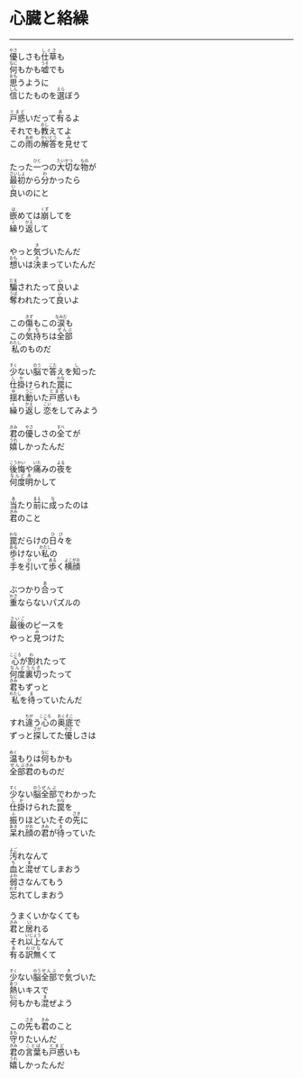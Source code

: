 # 心臓と絡繰
---
<lyric>
<ruby>優<rt>やさ</rt></ruby>しさも<ruby>仕草<rt>しぐさ</rt></ruby>も<br/>
<ruby>何<rt>なに</rt></ruby>もかも<ruby>嘘<rt>うそ</rt></ruby>でも<br/>
<ruby>思<rt>おも</rt></ruby>うように<br/>
<ruby>信<rt>しん</rt></ruby>じたものを<ruby>選<rt>えら</rt></ruby>ぼう<br/>
<br/>
<ruby>戸惑<rt>とまど</rt></ruby>いだって<ruby>有<rt>あ</rt></ruby>るよ<br/>
それでも<ruby>教<rt>おし</rt></ruby>えてよ<br/>
この<ruby>雨<rt>あめ</rt></ruby>の<ruby>解答<rt>かいとう</rt></ruby>を<ruby>見<rt>み</rt></ruby>せて<br/>
<br/>
たった<ruby>一<rt>ひと</rt></ruby>つの<ruby>大切<rt>たいせつ</rt></ruby>な<ruby>物<rt>もの</rt></ruby>が<br/>
<ruby>最初<rt>さいしょ</rt></ruby>から<ruby>分<rt>わ</rt></ruby>かったら<br/>
<ruby>良<rt>い</rt></ruby>いのにと<br/>
<br/>
<ruby>嵌<rt>は</rt></ruby>めては<ruby>崩<rt>くず</rt></ruby>してを<br/>
<ruby>繰<rt>く</rt></ruby>り<ruby>返<rt>かえ</rt></ruby>して<br/>
<br/>
やっと<ruby>気<rt>き</rt></ruby>づいたんだ<br/>
<ruby>想<rt>おも</rt></ruby>いは<ruby>決<rt>き</rt></ruby>まっていたんだ<br/>
<br/>
<ruby>騙<rt>だま</rt></ruby>されたって<ruby>良<rt>い</rt></ruby>いよ<br/>
<ruby>奪<rt>うば</rt></ruby>われたって<ruby>良<rt>い</rt></ruby>いよ<br/>
<br/>
この<ruby>傷<rt>きず</rt></ruby>もこの<ruby>涙<rt>なみだ</rt></ruby>も<br/>
この<ruby>気持<rt>きも</rt></ruby>ちは<ruby>全部<rt>ぜんぶ</rt></ruby><br/>
<ruby>私<rt>わたし</rt></ruby>のものだ<br/>
<br/>
<ruby>少<rt>すく</rt></ruby>ない<ruby>脳<rt>のう</rt></ruby>で<ruby>答<rt>こた</rt></ruby>えを<ruby>知<rt>し</rt></ruby>った<br/>
<ruby>仕掛<rt>しか</rt></ruby>けられた<ruby>罠<rt>わな</rt></ruby>に<br/>
<ruby>揺<rt>ゆ</rt></ruby>れ<ruby>動<rt>うご</rt></ruby>いた<ruby>戸惑<rt>とまど</rt></ruby>いも<br/>
<ruby>繰<rt>く</rt></ruby>り<ruby>返<rt>かえ</rt></ruby>し <ruby>恋<rt>こい</rt></ruby>をしてみよう<br/>
<br/>
<ruby>君<rt>きみ</rt></ruby>の<ruby>優<rt>やさ</rt></ruby>しさの<ruby>全<rt>すべ</rt></ruby>てが<br/>
<ruby>嬉<rt>うれ</rt></ruby>しかったんだ<br/>
<br/>
<ruby>後悔<rt>こうかい</rt></ruby>や<ruby>痛<rt>いた</rt></ruby>みの<ruby>夜<rt>よる</rt></ruby>を<br/>
<ruby>何度<rt>なんど</rt></ruby><ruby>明<rt>あ</rt></ruby>かして<br/>
<br/>
<ruby>当<rt>あ</rt></ruby>たり<ruby>前<rt>まえ</rt></ruby>に<ruby>成<rt>な</rt></ruby>ったのは<br/>
<ruby>君<rt>きみ</rt></ruby>のこと<br/>
<br/>
<ruby>罠<rt>わな</rt></ruby>だらけの<ruby>日々<rt>ひび</rt></ruby>を<br/>
<ruby>歩<rt>ある</rt></ruby>けない<ruby>私<rt>わたし</rt></ruby>の<br/>
<ruby>手<rt>て</rt></ruby>を<ruby>引<rt>ひ</rt></ruby>いて<ruby>歩<rt>ある</rt></ruby>く<ruby>横顔<rt>よこがお</rt></ruby><br/>
<br/>
ぶつかり<ruby>合<rt>あ</rt></ruby>って<br/>
<ruby>重<rt>かさ</rt></ruby>ならないパズルの<br/>
<br/>
<ruby>最後<rt>さいご</rt></ruby>のピースを<br/>
やっと<ruby>見<rt>み</rt></ruby>つけた<br/>
<br/>
<ruby>心<rt>こころ</rt></ruby>が<ruby>割<rt>わ</rt></ruby>れたって<br/>
<ruby>何度<rt>なんど</rt></ruby><ruby>裏切<rt>うらぎ</rt></ruby>ったって<br/>
<ruby>君<rt>きみ</rt></ruby>もずっと<br/>
<ruby>私<rt>わたし</rt></ruby>を<ruby>待<rt>ま</rt></ruby>っていたんだ<br/>
<br/>
すれ<ruby>違<rt>ちが</rt></ruby>う<ruby>心<rt>こころ</rt></ruby>の<ruby>奥底<rt>おくそこ</rt></ruby>で<br/>
ずっと<ruby>探<rt>さが</rt></ruby>してた<ruby>優<rt>やさ</rt></ruby>しさは<br/>
<br/>
<ruby>温<rt>ぬく</rt></ruby>もりは<ruby>何<rt>なに</rt></ruby>もかも<br/>
<ruby>全部<rt>ぜんぶ</rt></ruby><ruby>君<rt>きみ</rt></ruby>のものだ<br/>
<br/>
<ruby>少<rt>すく</rt></ruby>ない<ruby>脳<rt>のう</rt></ruby><ruby>全部<rt>ぜんぶ</rt></ruby>でわかった<br/>
<ruby>仕掛<rt>しか</rt></ruby>けられた<ruby>罠<rt>わな</rt></ruby>を<br/>
<ruby>振<rt>ふ</rt></ruby>りほどいたその<ruby>先<rt>さき</rt></ruby>に<br/>
<ruby>呆<rt>あき</rt></ruby>れ<ruby>顔<rt>がお</rt></ruby>の<ruby>君<rt>きみ</rt></ruby>が<ruby>待<rt>ま</rt></ruby>っていた<br/>
<br/>
<ruby>汚<rt>よご</rt></ruby>れなんて<br/>
<ruby>血<rt>ち</rt></ruby>と<ruby>混<rt>ま</rt></ruby>ぜてしまおう<br/>
<ruby>弱<rt>よわ</rt></ruby>さなんてもう<br/>
<ruby>忘<rt>わす</rt></ruby>れてしまおう<br/>
<br/>
うまくいかなくても<br/>
<ruby>君<rt>きみ</rt></ruby>と<ruby>居<rt>い</rt></ruby>れる<br/>
それ<ruby>以上<rt>いじょう</rt></ruby>なんて<br/>
<ruby>有<rt>あ</rt></ruby>る<ruby>訳無<rt>わけな</rt></ruby>くて<br/>
<br/>
<ruby>少<rt>すく</rt></ruby>ない<ruby>脳<rt>のう</rt></ruby><ruby>全部<rt>ぜんぶ</rt></ruby>で<ruby>気<rt>き</rt></ruby>づいた<br/>
<ruby>熱<rt>あつ</rt></ruby>いキスで<br/>
<ruby>何<rt>なに</rt></ruby>もかも<ruby>混<rt>ま</rt></ruby>ぜよう<br/>
<br/>
この<ruby>先<rt>さき</rt></ruby>も<ruby>君<rt>きみ</rt></ruby>のこと<br/>
<ruby>守<rt>まも</rt></ruby>りたいんだ<br/>
<ruby>君<rt>きみ</rt></ruby>の<ruby>言葉<rt>ことば</rt></ruby>も<ruby>戸惑<rt>とまど</rt></ruby>いも<br/>
<ruby>嬉<rt>うれ</rt></ruby>しかったんだ<br/>
</lyric>
